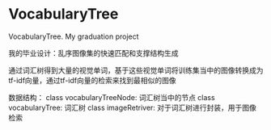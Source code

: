 # VocabularyTree
VocabularyTree. My graduation project

我的毕业设计：乱序图像集的快速匹配和支撑结构生成

通过词汇树得到大量的视觉单词，基于这些视觉单词将训练集当中的图像转换成为tf-idf向量，通过tf-idf向量的检索来找到最相似的图像

数据结构：
class vocabularyTreeNode: 词汇树当中的节点
class vocabularyTree:  词汇树
class imageRetriver: 对于词汇树进行封装，用于图像检索
